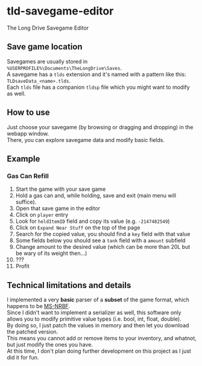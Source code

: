 # tld-savegame-editor
The Long Drive Savegame Editor

## Save game location
Savegames are usually stored in `%USERPROFILE%\Documents\TheLongDrive\Saves`.  
A savegame has a `tlds` extension and it's named with a pattern like this: `TLDsaveData_<name>.tlds`.  
Each `tlds` file has a companion `tldsp` file which you might want to modify as well.

## How to use
Just choose your savegame (by browsing or dragging and dropping) in the webapp window.  
There, you can explore savegame data and modify basic fields.

## Example
### Gas Can Refill
1. Start the game with your save game
2. Hold a gas can and, while holding, save and exit (main menu will suffice).
3. Open that save game in the editor
4. Click on `player` entry
5. Look for `heldItemID` field and copy its value (e.g. `-2147482549`)
6. Click on `Expand Near Stuff` on the top of the page
7. Search for the copied value, you should find a `key` field with that value
8. Some fields below you should see a `tank` field with a `amount` subfield
9. Change amount to the desired value (which can be more than 20L but be wary of its weight then...)
10. ???
11. Profit

## Technical limitations and details
I implemented a very **basic** parser of a **subset** of the game format, which happens to be [MS-NRBF](https://docs.microsoft.com/en-us/openspecs/windows_protocols/ms-nrbf/75b9fe09-be15-475f-85b8-ae7b7558cfe5).  
Since I didn't want to implement a serializer as well, this software only allows you to modify primitive value types (i.e. bool, int, float, double).  
By doing so, I just patch the values in memory and then let you download the patched version.  
This means you cannot add or remove items to your inventory, and whatnot, but just modify the ones you have.  
At this time, I don't plan doing further development on this project as I just did it for fun.  
